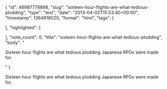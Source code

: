 {
  "id": 46987778868,
  "slug": "sixteen-hour-flights-are-what-tedious-plodding",
  "type": "text",
  "date": "2013-04-02T15:53:40+00:00",
  "timestamp": 1364918020,
  "format": "html",
  "tags": [

  ],
  "highlighted": [

  ],
  "note_count": 0,
  "title": "sixteen-hour-flights-are-what-tedious-plodding",
  "body": "<p>Sixteen hour flights are what tedious plodding Japanese RPGs were made for.</p>"
}

<p>Sixteen hour flights are what tedious plodding Japanese RPGs were made for.</p>